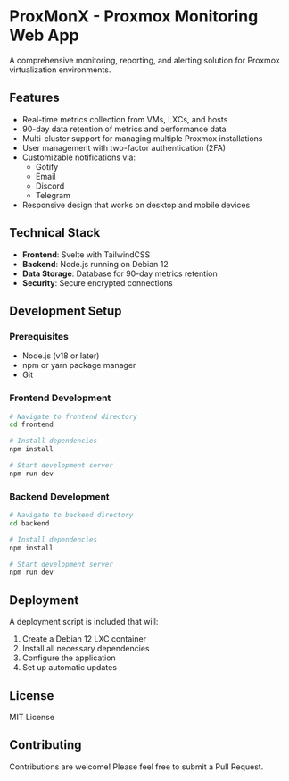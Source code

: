 # ProxMonX - Proxmox Monitoring Web App

A comprehensive monitoring, reporting, and alerting solution for Proxmox virtualization environments.

## Features

- Real-time metrics collection from VMs, LXCs, and hosts
- 90-day data retention of metrics and performance data
- Multi-cluster support for managing multiple Proxmox installations
- User management with two-factor authentication (2FA)
- Customizable notifications via:
  - Gotify
  - Email
  - Discord
  - Telegram
- Responsive design that works on desktop and mobile devices

## Technical Stack

- **Frontend**: Svelte with TailwindCSS
- **Backend**: Node.js running on Debian 12
- **Data Storage**: Database for 90-day metrics retention
- **Security**: Secure encrypted connections

## Development Setup

### Prerequisites

- Node.js (v18 or later)
- npm or yarn package manager
- Git

### Frontend Development

```bash
# Navigate to frontend directory
cd frontend

# Install dependencies
npm install

# Start development server
npm run dev
```

### Backend Development

```bash
# Navigate to backend directory
cd backend

# Install dependencies
npm install

# Start development server
npm run dev
```

## Deployment

A deployment script is included that will:
1. Create a Debian 12 LXC container
2. Install all necessary dependencies
3. Configure the application
4. Set up automatic updates

## License

MIT License

## Contributing

Contributions are welcome! Please feel free to submit a Pull Request.